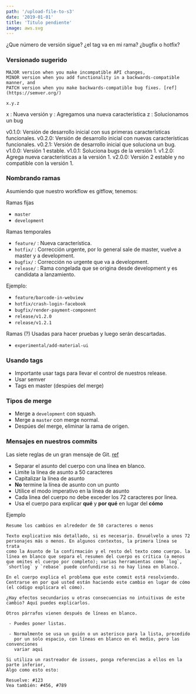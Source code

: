 ```yaml
---
path: '/upload-file-to-s3'
date: '2019-01-01'
title: 'Titulo pendiente'
image: aws.svg
---
```


¿Que número de versión sigue? ¿el tag va en mi rama? ¿bugfix o hotfix?

### Versionado sugerido

>

    MAJOR version when you make incompatible API changes,
    MINOR version when you add functionality in a backwards-compatible manner, and
    PATCH version when you make backwards-compatible bug fixes. [ref](https://semver.org/)

`x.y.z`

x : Nueva versión
y : Agregamos una nueva característica
z : Solucionamos un bug

v0.1.0: Versión de desarrollo inicial con sus primeras características funcionales.
v0.2.0: Versión de desarrollo inicial con nuevas características funcionales.
v0.2.1: Versión de desarrollo inicial que soluciona un bug.
v1.0.0: Versión 1 estable.
v1.0.1: Soluciona bugs de la versión 1.
v1.2.0: Agrega nueva características a la versión 1.
v2.0.0: Versión 2 estable y no compatible con la versión 1.

### Nombrando ramas

Asumiendo que nuestro workflow es gitflow, tenemos:

Ramas fijas

- `master`
- `development`

Ramas temporales

- `feature/` : Nueva característica.
- `hotfix/` : Corrección urgente, por lo general sale de master, vuelve a master y a development.
- `bugfix/` : Corrección no urgente que va a development.
- `release/` : Rama congelada que se origina desde development y es candidata a lanzamiento.

Ejemplo:

- `feature/barcode-in-webview`
- `hotfix/crash-login-facebook`
- `bugfix/render-payment-component`
- `release/v1.2.0`
- `release/v1.2.1`

Ramas (?)
Usadas para hacer pruebas y luego serán descartadas.

- `experimental/add-material-ui`

### Usando tags

- Importante usar tags para llevar el control de nuestros release.
- Usar semver
- Tags en master (despúes del merge)

### Tipos de merge

- Merge a `development` con squash.
- Merge a `master` con merge normal.
- Despúes del merge, eliminar la rama de origen.

### Mensajes en nuestros commits

Las siete reglas de un gran mensaje de Git. [ref](https://chris.beams.io/posts/git-commit/)

- Separar el asunto del cuerpo con una línea en blanco.
- Limite la línea de asunto a 50 caracteres
- Capitalizar la línea de asunto
- **No** termine la línea de asunto con un punto
- Utilice el modo imperativo en la línea de asunto
- Cada linea del cuerpo no debe exceder los 72 caracteres por linea.
- Usa el cuerpo para explicar **qué** y **por qué** en lugar del **cómo**

Ejemplo

```
Resume los cambios en alrededor de 50 caracteres o menos

Texto explicativo más detallado, si es necesario. Envuélvelo a unos 72
personajes más o menos. En algunos contextos, la primera línea se trata
como la Asunto de la confirmación y el resto del texto como cuerpo. la
línea en blanco que separa el resumen del cuerpo es crítica (a menos
que omites el cuerpo por completo); varias herramientas como `log`,
`shortlog` y `rebase` puede confundirse si no hay linea en blanco.

En el cuerpo explica el problema que este commit está resolviendo.
Centrarse en por qué usted están haciendo este cambio en lugar de cómo
(el código explicara el cómo).

¿Hay efectos secundarios u otras consecuencias no intuitivas de este
cambio? Aquí puedes explicarlos.

Otros párrafos vienen después de líneas en blanco.

 - Puedes poner listas.

 - Normalmente se usa un guión o un asterisco para la lista, precedido
   por un solo espacio, con líneas en blanco en el medio, pero las convenciones
   variar aqui

Si utiliza un rastreador de issues, ponga referencias a ellos en la parte inferior,
Algo como esto esto:

Resuelve: #123
Vea también: #456, #789
```
